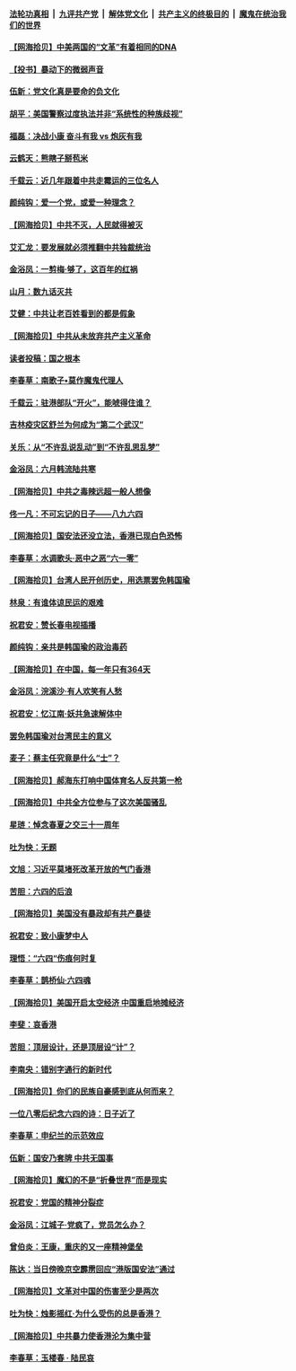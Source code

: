 ####  [法轮功真相](../../../../basic/blob/master/README.md?t=06150502) &nbsp;|&nbsp; [九评共产党](../../../../9ping.md/blob/master/README.md?t=06150502) &nbsp;|&nbsp; [解体党文化](../../../../jtdwh.md/blob/master/README.md?t=06150502)  &nbsp;|&nbsp; [共产主义的终极目的](../../../../gczydzjmd.md/blob/master/README.md?t=06150502) &nbsp;|&nbsp; [魔鬼在统治我们的世界](../../../../mgztzwmdsj.md/blob/master/README.md?t=06150502) 

#### [【网海拾贝】中美两国的“文革”有着相同的DNA](../pages/nsc993/n12184487.md?t=06150502) 

#### [【投书】暴动下的微弱声音](../pages/nsc993/n12183493.md?t=06150502) 

#### [伍新：党文化真是要命的负文化](../pages/nsc993/n12182742.md?t=06150502) 

#### [胡平：美国警察过度执法并非“系统性的种族歧视”](../pages/nsc993/n12182713.md?t=06150502) 

#### [福磊：决战小康 奋斗有我 vs 炮灰有我](../pages/nsc993/n12182693.md?t=06150502) 

#### [云鹤天：熊瞎子掰苞米](../pages/nsc993/n12182680.md?t=06150502) 

#### [千载云：近几年跟着中共走霉运的三位名人](../pages/nsc993/n12182649.md?t=06150502) 

#### [颜纯钩：爱一个党，或爱一种理念？](../pages/nsc993/n12182640.md?t=06150502) 

#### [【网海拾贝】中共不灭，人民就得被灭](../pages/nsc993/n12180698.md?t=06150502) 

#### [艾汇龙：要发展就必须推翻中共独裁统治](../pages/nsc993/n12180647.md?t=06150502) 

#### [金浴凤：一剪梅·够了，这百年的红祸](../pages/nsc993/n12180002.md?t=06150502) 

#### [山月：数九话灭共](../pages/nsc993/n12179940.md?t=06150502) 

#### [艾健：中共让老百姓看到的都是假象](../pages/nsc993/n12179778.md?t=06150502) 

#### [【网海拾贝】中共从未放弃共产主义革命](../pages/nsc993/n12176687.md?t=06150502) 

#### [读者投稿：国之根本](../pages/nsc993/n12176662.md?t=06150502) 

#### [李春草：南歌子•莫作魔鬼代理人](../pages/nsc993/n12176610.md?t=06150502) 

#### [千载云：驻港部队“开火”，能唬得住谁？](../pages/nsc993/n12176028.md?t=06150502) 

#### [吉林疫灾区舒兰为何成为“第二个武汉”](../pages/nsc993/n12172816.md?t=06150502) 

#### [关乐：从“不许乱说乱动”到“不许乱思乱梦”](../pages/nsc993/n12174760.md?t=06150502) 

#### [金浴凤：六月韩流陆共寒](../pages/nsc993/n12174739.md?t=06150502) 

#### [【网海拾贝】中共之毒辣远超一般人想像](../pages/nsc993/n12174574.md?t=06150502) 

#### [佟一凡：不可忘记的日子——八九六四](../pages/nsc993/n12174371.md?t=06150502) 

#### [【网海拾贝】国安法还没立法，香港已现白色恐怖](../pages/nsc993/n12172467.md?t=06150502) 

#### [李春草：水调歌头·恶中之恶“六一零”](../pages/nsc993/n12171662.md?t=06150502) 

#### [【网海拾贝】台湾人民开创历史，用选票罢免韩国瑜](../pages/nsc993/n12169412.md?t=06150502) 

#### [林泉：有谁体谅民运的艰难](../pages/nsc993/n12169204.md?t=06150502) 

#### [祝君安：赞长春电视插播](../pages/nsc993/n12168998.md?t=06150502) 

#### [颜纯钩：亲共是韩国瑜的政治毒药](../pages/nsc993/n12168959.md?t=06150502) 

#### [【网海拾贝】在中国，每一年只有364天](../pages/nsc993/n12167508.md?t=06150502) 

#### [金浴凤：浣溪沙·有人欢笑有人愁](../pages/nsc993/n12167017.md?t=06150502) 

#### [祝君安：忆江南·妖共急速解体中](../pages/nsc993/n12166832.md?t=06150502) 

#### [罢免韩国瑜对台湾民主的意义](../pages/nsc993/n12166720.md?t=06150502) 

#### [麦子：蔡主任究竟是什么“士”？](../pages/nsc993/n12166126.md?t=06150502) 

#### [【网海拾贝】郝海东打响中国体育名人反共第一枪](../pages/nsc993/n12165325.md?t=06150502) 

#### [【网海拾贝】中共全方位参与了这次美国骚乱](../pages/nsc993/n12163491.md?t=06150502) 

#### [星琏：悼念春夏之交三十一周年](../pages/nsc993/n12162360.md?t=06150502) 

#### [吐为快：无题](../pages/nsc993/n12162106.md?t=06150502) 

#### [文旭：习近平莫堵死改革开放的气门香港](../pages/nsc993/n12157461.md?t=06150502) 

#### [苦胆：六四的后浪](../pages/nsc993/n12157112.md?t=06150502) 

#### [【网海拾贝】美国没有暴政却有共产暴徒](../pages/nsc993/n12157074.md?t=06150502) 

#### [祝君安：致小康梦中人](../pages/nsc993/n12156882.md?t=06150502) 

#### [理悟：“六四“伤痕何时复](../pages/nsc993/n12156866.md?t=06150502) 

#### [李春草：鹊桥仙·六四魂](../pages/nsc993/n12156732.md?t=06150502) 

#### [【网海拾贝】美国开启太空经济 中国重启地摊经济](../pages/nsc993/n12154104.md?t=06150502) 

#### [李斐：哀香港](../pages/nsc993/n12152518.md?t=06150502) 

#### [苦胆：顶层设计，还是顶层设“计”？](../pages/nsc993/n12152486.md?t=06150502) 

#### [李南央：错别字通行的新时代](../pages/nsc993/n12152403.md?t=06150502) 

#### [【网海拾贝】你们的民族自豪感到底从何而来？](../pages/nsc993/n12151863.md?t=06150502) 

#### [一位八零后纪念六四的诗：日子近了](../pages/nsc993/n12151238.md?t=06150502) 

#### [李春草：申纪兰的示范效应](../pages/nsc993/n12149580.md?t=06150502) 

#### [伍新：国安乃套牌 中共无国事](../pages/nsc993/n12149560.md?t=06150502) 

#### [【网海拾贝】魔幻的不是“折叠世界”而是现实](../pages/nsc993/n12149530.md?t=06150502) 

#### [祝君安：党国的精神分裂症](../pages/nsc993/n12149516.md?t=06150502) 

#### [金浴凤：江城子·党疯了，党员怎么办？](../pages/nsc993/n12149508.md?t=06150502) 

#### [曾伯炎：王康，重庆的又一座精神堡垒](../pages/nsc993/n12149230.md?t=06150502) 

#### [陈达：当日傍晚京空霹雳回应“港版国安法”通过](../pages/nsc993/n12148167.md?t=06150502) 

#### [【网海拾贝】文革对中国的伤害至少是两次](../pages/nsc993/n12147834.md?t=06150502) 

#### [吐为快：烛影摇红·为什么受伤的总是香港？](../pages/nsc993/n12147553.md?t=06150502) 

#### [【网海拾贝】中共暴力使香港沦为集中营](../pages/nsc993/n12144854.md?t=06150502) 

#### [李春草：玉楼春 · 陆民哀](../pages/nsc993/n12144740.md?t=06150502) 

